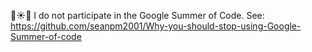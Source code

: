 🚫️☀️🚫️ I do not participate in the Google Summer of Code. See: https://github.com/seanpm2001/Why-you-should-stop-using-Google-Summer-of-code
